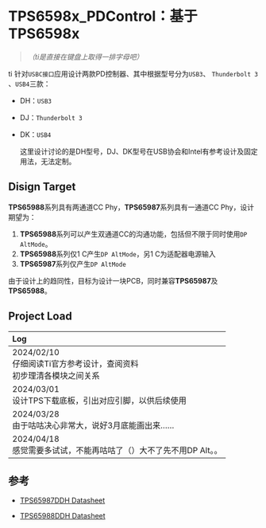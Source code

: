 # TPS6598x_PDControl：基于TPS6598x

> *（ti是直接在键盘上取得一排字母吧）*

ti 针对`USBC接口`应用设计两款PD控制器、其中根据型号分为`USB3`、 `Thunderbolt 3` 、`USB4`三款：

- DH：`USB3`

- DJ：`Thunderbolt 3` 

- DK：`USB4`

  这里设计讨论的是DH型号，DJ、DK型号在USB协会和Intel有参考设计及固定用法，无法定制。

## Disign Target

**TPS65988**系列具有两通道CC Phy，**TPS65987**系列具有一通道CC Phy，设计期望为：

1. **TPS65988**系列可以产生双通道CC的沟通功能，包括但不限于同时使用`DP AltMode`。
2. **TPS65988**系列仅1 C产生`DP AltMode`，另1 C为适配器电源输入
3. **TPS65987**系列仅产生`DP AltMode`



由于设计上的趋同性，目标为设计一块PCB，同时兼容**TPS65987**及**TPS65988**。

## Project Load

| Log                                                          |
| :----------------------------------------------------------- |
| 2024/02/10<br>仔细阅读Ti官方参考设计，查阅资料<br>初步理清各模块之间关系 |
| 2024/03/01<br>设计TPS下载底板，引出对应引脚，以供后续使用    |
| 2024/03/28<br>由于咕咕决心非常大，说好3月底能画出来……        |
| 2024/04/18<br>感觉需要多试试，不能再咕咕了（）大不了先不用DP Alt。。 |



## 参考

- [TPS65987DDH Datasheet](https://www.ti.com/cn/lit/ds/symlink/tps65987d.pdf)

- [TPS65988DDH Datasheet](https://www.ti.com/cn/lit/ds/symlink/tps65988.pdf)
